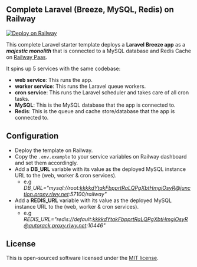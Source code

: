 ## Complete Laravel (Breeze, MySQL, Redis) on Railway

[![Deploy on Railway](https://railway.app/button.svg)](https://railway.app/template/Gkzn4k?referralCode=yuv1Gy)

This complete Laravel starter template deploys a **Laravel Breeze app** as a _**majestic monolith**_ that is connected to a MySQL database and Redis Cache on [Railway Paas](https://railway.app).

It spins up 5 services with the same codebase:
- **web service**: This runs the app.
- **worker service**: This runs the Laravel queue workers.
- **cron service**: This runs the Laravel scheduler and takes care of all cron tasks.
- **MySQL**: This is the MySQL database that the app is connected to.
- **Redis**: This is the queue and cache store/database that the app is connected to.


## Configuration

- Deploy the template on Railway.
- Copy the `.env.example` to your service variables on Railway dashboard and set them accordingly.
- Add a **DB_URL** variable with its value as the deployed MySQL instance URL to the (web, worker & cron services).
    - e.g _DB_URL="mysql://root:kkkkdYtakFbpprtRaLQPgXbtHmgiOsyR@junction.proxy.rlwy.net:57100/railway"_
- Add a **REDIS_URL** variable with its value as the deployed MySQL instance URL to the (web, worker & cron services).
    - e.g _REDIS_URL="redis://default:kkkkdYtakFbpprtRaLQPgXbtHmgiOsyR@autorack.proxy.rlwy.net:10446"_

## License

This is open-sourced software licensed under the [MIT license](https://opensource.org/licenses/MIT).

